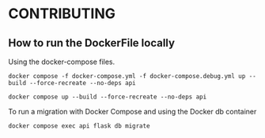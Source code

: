 # CONTRIBUTING

## How to run the DockerFile locally
Using the docker-compose files.
```
docker compose -f docker-compose.yml -f docker-compose.debug.yml up --build --force-recreate --no-deps api

docker compose up --build --force-recreate --no-deps api
```

To run a migration with Docker Compose and using the Docker db container
```
docker compose exec api flask db migrate
```